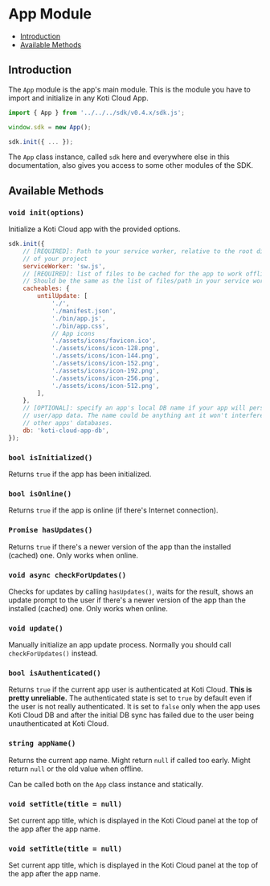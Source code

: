 # App Module

<ul class="nav">
    <li><a href="#introduction">Introduction</a></li>
    <li><a href="#available-methods">Available Methods</a></li>
</ul>

## Introduction <a name="introduction"></a>

The `App` module is the app's main module. This is the module you have to import and initialize in any Koti Cloud App.

```javascript
import { App } from '../../../sdk/v0.4.x/sdk.js';

window.sdk = new App();

sdk.init({ ... });
```

The `App` class instance, called `sdk` here and everywhere else in this documentation, also gives you access to some other modules of the SDK.

## Available Methods <a name="available-methods"></a>

### `void init(options)`

Initialize a Koti Cloud app with the provided options.

```javascript
sdk.init({
    // [REQUIRED]: Path to your service worker, relative to the root directory
    // of your project
    serviceWorker: 'sw.js',
    // [REQUIRED]: list of files to be cached for the app to work offline.
    // Should be the same as the list of files/path in your service worker.
    cacheables: {
        untilUpdate: [
            './',
            './manifest.json',
            './bin/app.js',
            './bin/app.css',
            // App icons
            './assets/icons/favicon.ico',
            './assets/icons/icon-128.png',
            './assets/icons/icon-144.png',
            './assets/icons/icon-152.png',
            './assets/icons/icon-192.png',
            './assets/icons/icon-256.png',
            './assets/icons/icon-512.png',
        ],
    },
    // [OPTIONAL]: specify an app's local DB name if your app will persist any
    // user/app data. The name could be anything ant it won't interfere with
    // other apps' databases.
    db: 'koti-cloud-app-db',
});
```

### `bool isInitialized()`

Returns `true` if the app has been initialized.

### `bool isOnline()`

Returns `true` if the app is online (if there's Internet connection).

### `Promise hasUpdates()`

Returns `true` if there's a newer version of the app than the installed (cached) one. Only works when online.

### `void async checkForUpdates()`

Checks for updates by calling `hasUpdates()`, waits for the result, shows an update prompt to the user if there's a newer version of the app than the installed (cached) one. Only works when online.

### `void update()`

Manually initialize an app update process. Normally you should call `checkForUpdates()` instead.

### `bool isAuthenticated()`

Returns `true` if the current app user is authenticated at Koti Cloud. **This is pretty unreliable.** The authenticated state is set to `true` by default even if the user is not really authenticated. It is set to `false` only when the app uses Koti Cloud DB and after the initial DB sync has failed due to the user being unauthenticated at Koti Cloud.

### `string appName()`

Returns the current app name. Might return `null` if called too early. Might return `null` or the old value when offline.

Can be called both on the `App` class instance and statically.

### `void setTitle(title = null)`

Set current app title, which is displayed in the Koti Cloud panel at the top of the app after the app name.

### `void setTitle(title = null)`

Set current app title, which is displayed in the Koti Cloud panel at the top of the app after the app name.